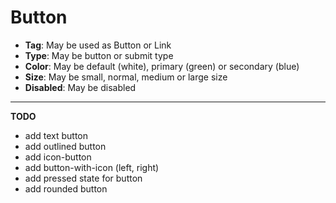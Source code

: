 # Button

- **Tag**: May be used as Button or Link 
- **Type**: May be button or submit type
- **Color**: May be default (white), primary (green) or secondary (blue)
- **Size**: May be small, normal, medium or large size
- **Disabled**: May be disabled

---

**TODO**
- add text button
- add outlined button
- add icon-button
- add button-with-icon (left, right)
- add pressed state for button
- add rounded button
